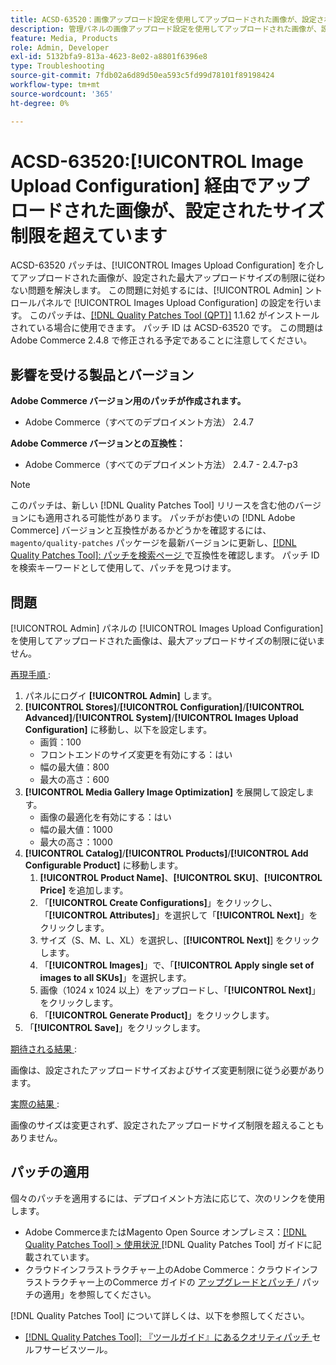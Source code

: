 ```yaml
---
title: ACSD-63520：画像アップロード設定を使用してアップロードされた画像が、設定されたサイズ制限を超えています
description: 管理パネルの画像アップロード設定を使用してアップロードされた画像が、設定された最大アップロードサイズの制限に従わないAdobe Commerceの問題を修正するために、ACSD-63520 パッチを適用してください。
feature: Media, Products
role: Admin, Developer
exl-id: 5132bfa9-813a-4623-8e02-a8801f6396e8
type: Troubleshooting
source-git-commit: 7fdb02a6d89d50ea593c5fd99d78101f89198424
workflow-type: tm+mt
source-wordcount: '365'
ht-degree: 0%

---
```


# ACSD-63520:[!UICONTROL Image Upload Configuration] 経由でアップロードされた画像が、設定されたサイズ制限を超えています

ACSD-63520 パッチは、[!UICONTROL Images Upload Configuration] を介してアップロードされた画像が、設定された最大アップロードサイズの制限に従わない問題を解決します。 この問題に対処するには、[!UICONTROL Admin] ントロールパネルで [!UICONTROL Images Upload Configuration] の設定を行います。 このパッチは、[[!DNL Quality Patches Tool (QPT)]](/help/tools/quality-patches-tool/quality-patches-tool-to-self-serve-quality-patches.md) 1.1.62 がインストールされている場合に使用できます。 パッチ ID は ACSD-63520 です。 この問題はAdobe Commerce 2.4.8 で修正される予定であることに注意してください。

## 影響を受ける製品とバージョン

**Adobe Commerce バージョン用のパッチが作成されます。**
* Adobe Commerce（すべてのデプロイメント方法） 2.4.7

**Adobe Commerce バージョンとの互換性：**
* Adobe Commerce（すべてのデプロイメント方法） 2.4.7 - 2.4.7-p3

>[!NOTE]
>
>このパッチは、新しい [!DNL Quality Patches Tool] リリースを含む他のバージョンにも適用される可能性があります。 パッチがお使いの [!DNL Adobe Commerce] バージョンと互換性があるかどうかを確認するには、`magento/quality-patches` パッケージを最新バージョンに更新し、[[!DNL Quality Patches Tool]: パッチを検索ページ ](https://experienceleague.adobe.com/tools/commerce-quality-patches/index.html) で互換性を確認します。 パッチ ID を検索キーワードとして使用して、パッチを見つけます。

## 問題

[!UICONTROL Admin] パネルの [!UICONTROL Images Upload Configuration] を使用してアップロードされた画像は、最大アップロードサイズの制限に従いません。

<u> 再現手順 </u>:

1. パネルにログイ **[!UICONTROL Admin]** します。
1. **[!UICONTROL Stores]**/**[!UICONTROL Configuration]**/**[!UICONTROL Advanced]**/**[!UICONTROL System]**/**[!UICONTROL Images Upload Configuration]** に移動し、以下を設定します。
   * 画質：100
   * フロントエンドのサイズ変更を有効にする：はい
   * 幅の最大値：800
   * 最大の高さ：600
1. **[!UICONTROL Media Gallery Image Optimization]** を展開して設定します。
   * 画像の最適化を有効にする：はい
   * 幅の最大値：1000
   * 最大の高さ：1000
1. **[!UICONTROL Catalog]**/**[!UICONTROL Products]**/**[!UICONTROL Add Configurable Product]** に移動します。
   1. **[!UICONTROL Product Name]**、**[!UICONTROL SKU]**、**[!UICONTROL Price]** を追加します。
   1. 「**[!UICONTROL Create Configurations]**」をクリックし、「**[!UICONTROL Attributes]**」を選択して「**[!UICONTROL Next]**」をクリックします。
   1. サイズ（S、M、L、XL）を選択し、[**[!UICONTROL Next]**] をクリックします。
   1. 「**[!UICONTROL Images]**」で、「**[!UICONTROL Apply single set of images to all SKUs]**」を選択します。
   1. 画像（1024 x 1024 以上）をアップロードし、「**[!UICONTROL Next]**」をクリックします。
   1. 「**[!UICONTROL Generate Product]**」をクリックします。
1. 「**[!UICONTROL Save]**」をクリックします。

<u> 期待される結果 </u>:

画像は、設定されたアップロードサイズおよびサイズ変更制限に従う必要があります。

<u> 実際の結果 </u>:

画像のサイズは変更されず、設定されたアップロードサイズ制限を超えることもありません。

## パッチの適用

個々のパッチを適用するには、デプロイメント方法に応じて、次のリンクを使用します。

* Adobe CommerceまたはMagento Open Source オンプレミス：[[!DNL Quality Patches Tool] > 使用状況 ](/help/tools/quality-patches-tool/usage.md)[!DNL Quality Patches Tool] ガイドに記載されています。
* クラウドインフラストラクチャー上のAdobe Commerce：クラウドインフラストラクチャー上のCommerce ガイドの [ アップグレードとパッチ ](https://experienceleague.adobe.com/docs/commerce-cloud-service/user-guide/develop/upgrade/apply-patches.html)/ パッチの適用」を参照してください。

[!DNL Quality Patches Tool] について詳しくは、以下を参照してください。

* [[!DNL Quality Patches Tool]: 『ツールガイド』にあるクオリティパッチ ](/help/tools/quality-patches-tool/quality-patches-tool-to-self-serve-quality-patches.md) セルフサービスツール。
